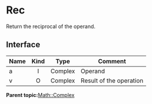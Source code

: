 # Rec

Return the reciprocal of the operand.

## Interface

|Name|Kind|Type|Comment|
|----|:--:|----|-------|
|a|I|Complex|Operand|
|v|O|Complex|Result of the operation|

**Parent topic:**[Math::Complex](../../libraries/complex/math_complex.md)

